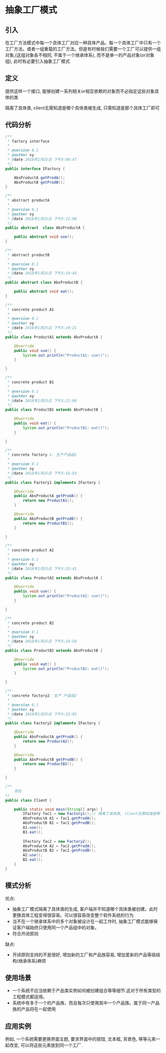 # 抽象工厂模式

## 引入

在工厂方法模式中每一个具体工厂对应一种具体产品。每一个具体工厂中只有一个工厂方法。或者一组重载的工厂方法。但是有时候我们需要一个工厂可以提供一组对象,(这组对象各不相同, 不属于一个继承体系), 而不是单一的产品对象(or对象组), 此时有必要引入抽象工厂模式.

## 定义

提供这样一个接口, 能够创建一系列相关or相互依赖的对象而不必指定这些对象具体的类

隔离了具体类, client无需知道是哪个具体类被生成, 只需知道是那个具体工厂即可

## 代码分析

```java
/**
 * factory interface
 *
 * @version 0.1
 * @author xy
 * @date 2018年1月25日 下午3:08:47
 */
public interface IFactory {

    AbsProductA getProdA();
    AbsProductB getProdB();
}

/**
 * abstract productA
 *
 * @version 0.1
 * @author xy
 * @date 2018年1月25日 下午3:12:00
 */
public abstract  class AbsProductA {

    public abstract void use();
}

/**
 * abstract productB
 *
 * @version 0.1
 * @author xy
 * @date 2018年1月25日 下午3:14:45
 */
public abstract class AbsProductB {

    public abstract void eat();
}

/**
 * concrete product A1
 *
 * @version 0.1
 * @author xy
 * @date 2018年1月25日 下午3:19:21
 */
public class ProductA1 extends AbsProductA {

    @Override
    public void use() {
        System.out.println("ProductA1: use()");
    }

}

/**
 * concrete product B1
 *
 * @version 0.1
 * @author xy
 * @date 2018年1月25日 下午3:21:00
 */
public class ProductB1 extends AbsProductB {

    @Override
    public void eat() {
        System.out.println("ProductB1: eat()");
    }

}

/**
 * concrete factory 1: 生产产品组1
 *
 * @version 0.1
 * @author xy
 * @date 2018年1月25日 下午3:16:03
 */
public class Factory1 implements IFactory {

    @Override
    public AbsProductA getProdA() {
        return new ProductA1();
    }

    @Override
    public AbsProductB getProdB() {
        return new ProductB1();
    }

}

/**
 * concrete product A2
 *
 * @version 0.1
 * @author xy
 * @date 2018年1月25日 下午3:23:41
 */
public class ProductA2 extends AbsProductA {

    @Override
    public void use() {
        System.out.println("ProductA2: use()");
    }

}

/**
 * concrete product B2
 *
 * @version 0.1
 * @author xy
 * @date 2018年1月25日 下午3:24:50
 */
public class ProductB2 extends AbsProductB {

    @Override
    public void eat() {
        System.out.println("ProductB2: eat()");
    }

}

/**
 * concrete factory2: 生产 产品组2
 *
 * @version 0.1
 * @author xy
 * @date 2018年1月25日 下午3:23:05
 */
public class Factory2 implements IFactory {

    @Override
    public AbsProductA getProdA() {
        return new ProductA2();
    }

    @Override
    public AbsProductB getProdB() {
        return new ProductB2();
    }

}

/**
    测试
*/
public class Client {

    public static void main(String[] args) {
        IFactory fac1 = new Factory1();// 隔离了具体类, client无需知道是哪个具体类被生成, 只需知道是那个具体工厂即可
        AbsProductA A1 = fac1.getProdA();
        AbsProductB B1 = fac1.getProdB();
        A1.use();
        B1.eat();
        
        IFactory fac2 = new Factory2();
        AbsProductA A2 = fac2.getProdA();
        AbsProductB B2 = fac2.getProdB();
        A2.use();
        B2.eat();
    }
}

```

## 模式分析

优点:

*   抽象工厂模式隔离了具体类的生成, 客户端并不知道哪个具体类被创建。此时更换具体工程变得很容易。可以很容易改变整个软件系统的行为
*   当不在一个继承体系中的多个对象被设计在一起工作时, 抽象工厂模式能够保证客户端始终只使用同一个产品组中的对象。
*   符合开闭原则

缺点:

*   开闭原则支持的不是很好, 增加新的工厂和产品族容易, 增加爱新的产品等级结构(继承体系)麻烦

## 使用场景

*   一个系统不应当依赖于产品类实例如何被创建组合等等细节.这对于所有类型的工程模式都适用。
*   系统中有多于一个的产品族，而且每次只使用其中一个产品族。属于同一产品族的产品将在一起使用

## 应用实例

例如, 一个系统需要更换界面主题, 要求界面中的按钮, 文本框, 背景色, 等等元素一起改变, 可以将这些元素放到同一个工厂.
